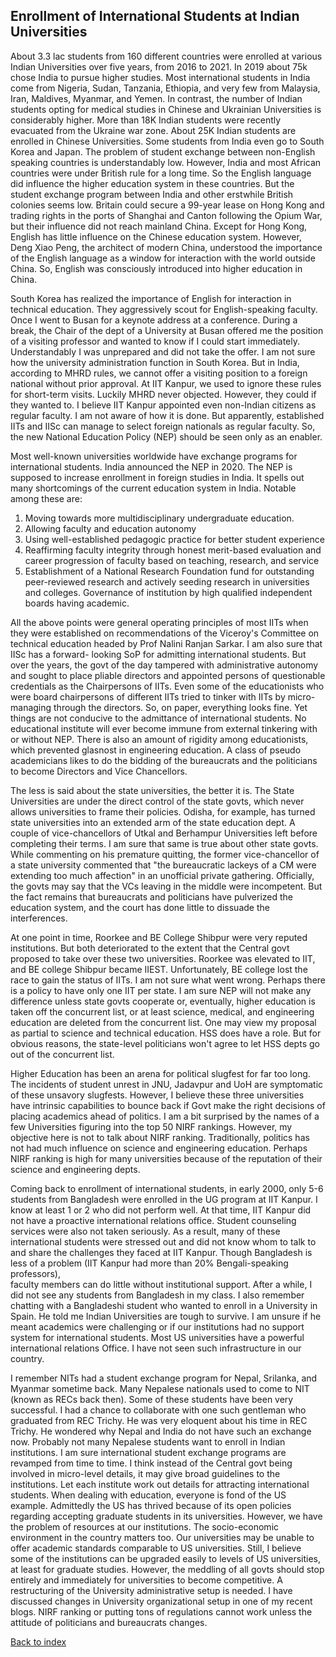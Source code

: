 ## Enrollment of International Students at Indian Universities

About 3.3 lac students from 160 different countries were enrolled at various Indian Universities over five years, from 2016 
to 2021. In 2019 about 75k chose India to pursue higher studies. Most international students in India come from Nigeria, 
Sudan, Tanzania, Ethiopia, and very few from Malaysia, Iran, Maldives, Myanmar, and Yemen. In contrast, the number of Indian 
students opting for medical studies in Chinese and Ukrainian Universities is considerably higher. More than 18K Indian 
students were recently evacuated from the Ukraine war zone. About 25K Indian students are enrolled in Chinese Universities. 
Some students from India even go to South Korea and Japan. The problem of student exchange between non-English 
speaking countries is understandably low. However, India and most African countries were under British rule for a long time. 
So the English language did influence the higher education system in these countries. But the student exchange program 
between India and other erstwhile British colonies seems low. Britain could secure a 99-year lease on Hong Kong and trading 
rights in the ports of Shanghai and Canton following the Opium War, but their influence did not reach mainland China. Except 
for Hong Kong, English has little influence on the Chinese education system. However, Deng Xiao Peng, the architect 
of modern China, understood the importance of the English language as a window for
interaction with the world outside China. So, English was consciously introduced into higher education in China. 

South Korea has realized the importance of English for interaction in technical education. They aggressively scout for 
English-speaking faculty. Once I went to Busan for a keynote address at a conference. During a break, the Chair of the
dept of a University at Busan offered me the position of a visiting professor and wanted to know if I could start 
immediately. Understandably I was unprepared and did not take the offer. I am not sure how the university administration 
function in South Korea. But in India, according to MHRD rules, we cannot offer a visiting position to a foreign national 
without prior approval. At IIT Kanpur, we used to ignore these rules for short-term visits. Luckily MHRD never objected. 
However, they could if they wanted to. I believe IIT Kanpur appointed even non-Indian citizens as regular faculty.
I am not aware of how it is done. But apparently, established IITs and IISc can manage to select foreign nationals as regular 
faculty. So, the new National Education Policy (NEP) should be seen only as an enabler. 

Most well-known universities worldwide have exchange programs for international students.
India announced the NEP in 2020. The NEP is supposed to increase enrollment in foreign studies in India. It spells out many 
shortcomings of the current education system in India. Notable among these are:

1. Moving towards more multidisciplinary undergraduate education.
2. Allowing faculty and education autonomy
3. Using well-established pedagogic practice for better student experience
4. Reaffirming faculty integrity through honest merit-based evaluation and career progression of faculty based on teaching, research, and service
5. Establishment of a National Research Foundation fund for outstanding peer-reviewed research and actively seeding research in universities and colleges.
Governance of institution by high qualified independent boards having academic.

All the above points were general operating principles of most IITs when they were established on recommendations of the 
Viceroy's Committee on technical education headed by Prof Nalini Ranjan Sarkar. I am also sure that IISc has a forward-
looking SoP for admitting international students. But over the years, the govt of the day tampered with administrative 
autonomy and sought to place pliable directors and appointed persons of questionable credentials as the Chairpersons of IITs. 
Even some of the educationists who were board chairpersons of different IITs tried to tinker with IITs by micro-managing 
through the directors. So, on paper, everything looks fine. Yet things are not conducive to the admittance of international 
students. No educational institute will ever become immune from external tinkering with or without NEP. There is also an 
amount of rigidity among educationists, which prevented glasnost in engineering education. A class of pseudo academicians 
likes to do the bidding of the bureaucrats and the politicians to become Directors and Vice Chancellors. 

The less is said about the state universities, the better it is. The State Universities are under the direct 
control of the state govts, which never allows universities to frame their policies. Odisha, for example, has turned state 
universities into an extended arm of the state education dept.  A couple of vice-chancellors of Utkal and Berhampur 
Universities left before completing their terms. I am sure that same is true about other state govts. While commenting on his 
premature quitting, the former vice-chancellor of a state university commented that "the bureaucratic lackeys of a CM were 
extending too much affection" in an unofficial private gathering. Officially, the govts may say that the VCs leaving in the 
middle were incompetent. But the fact remains that bureaucrats and politicians have pulverized the education system, and the 
court has done little to dissuade the interferences. 

At one point in time, Roorkee and BE College Shibpur were very reputed institutions. But both deteriorated to the extent that 
the Central govt proposed to take over these two universities. Roorkee was elevated to IIT, and BE college Shibpur became 
IIEST. Unfortunately, BE college lost the race to gain the status of IITs. I am not sure what went wrong. Perhaps there is a 
policy to have only one IIT per state. I am sure NEP will not make any difference unless state govts cooperate or, 
eventually, higher education is taken off the concurrent list, or at least science, medical, and engineering education are 
deleted from the concurrent list. One may view my proposal as partial to science and technical education. HSS does have a 
role. But for obvious reasons, the state-level politicians won't agree to let HSS depts go out of the concurrent list.

Higher Education has been an arena for political slugfest for far too long. The incidents of student unrest in JNU, 
Jadavpur and UoH are symptomatic of these unsavory slugfests. However, I believe these three universities have 
intrinsic capabilities to bounce back if Govt make the right decisions of placing academics ahead of politics.  I am a bit 
surprised by the names of a few Universities figuring into the top 50 NIRF rankings. However, my objective here is not 
to talk about NIRF ranking. Traditionally, politics has not had much influence on science and engineering education. 
Perhaps NIRF ranking is high for many universities because of the reputation of their science and engineering depts.   

Coming back to enrollment of international students, in early 2000, only 5-6 students from Bangladesh were enrolled in the UG
program at IIT Kanpur. I know at least 1 or 2 who did not perform well. At that time, IIT Kanpur did not have a 
proactive international relations office. Student counseling services were also not taken seriously. As a result, many 
of these international students were stressed out and did not know whom to talk to and share the challenges they 
faced at IIT Kanpur. Though Bangladesh is less of a problem (IIT Kanpur had more than 20% Bengali-speaking 
professors),  
faculty members can do little without institutional support. After a while, I did not see any students from Bangladesh 
in my class. I also remember chatting with a Bangladeshi student who wanted to enroll in a University in Spain. 
He told me Indian Universities are tough to survive. I am unsure if he meant academics were challenging or if our 
institutions had no support system for international students. Most US universities have a powerful international 
relations Office. I have not seen such infrastructure in our country. 

I remember NITs had a student exchange program for Nepal, Srilanka, and Myanmar sometime back. Many Nepalese nationals 
used to come to NIT (known as RECs back then). Some of these students have been very successful. I had a chance to 
collaborate with one such gentleman who graduated from REC Trichy. He was very eloquent about his time in REC Trichy. He 
wondered why Nepal and India do not have such an exchange now. Probably not many Nepalese students want to enroll in
Indian institutions. I am sure international student exchange programs are revamped from time to time. I think 
instead of the Central govt being involved in micro-level details, it may give broad guidelines to the institutions. 
Let each institute work out details for attracting international students. When dealing with education, everyone is
fond of the US example. Admittedly the US has thrived because of its open policies regarding accepting graduate students 
in its universities. However, we have the problem of resources at our institutions. The socio-economic environment in the 
country matters too. Our universities may be unable to offer academic standards comparable to US 
universities. Still, I believe some of the institutions can be upgraded easily to levels of US universities, at least 
for graduate studies. However, the meddling of all govts should stop entirely and immediately for universities to 
become competitive. A restructuring of the University administrative setup is needed. I have discussed changes
in University organizational setup in one of my recent blogs. NIRF ranking or putting tons of regulations cannot work 
unless the attitude of politicians and bureaucrats changes. 

[Back to index](../index.md)
